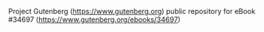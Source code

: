 Project Gutenberg (https://www.gutenberg.org) public repository for eBook #34697 (https://www.gutenberg.org/ebooks/34697)
